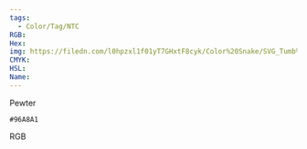 ```yaml
---
tags:
  - Color/Tag/NTC
RGB:
Hex:
img: https://filedn.com/l0hpzxl1f01yT7GHxtF8cyk/Color%20Snake/SVG_Tumb%20Mass%20No%20Name/96A8A1.svg
CMYK:
HSL:
Name:
---
```

Pewter
```palette
#96A8A1
```
RGB
